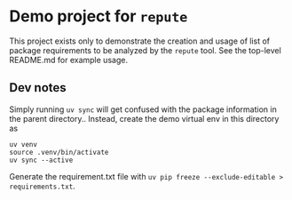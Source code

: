 # Demo project for `repute`

This project exists only to demonstrate the creation and usage of list of package requirements to be analyzed by the `repute` tool. See the top-level README.md for example usage.

## Dev notes

Simply running `uv sync` will get confused with the package information in the parent directory.. Instead, create the demo virtual env in this directory as

```
uv venv
source .venv/bin/activate
uv sync --active
```

Generate the requirement.txt file with `uv pip freeze --exclude-editable > requirements.txt`.

